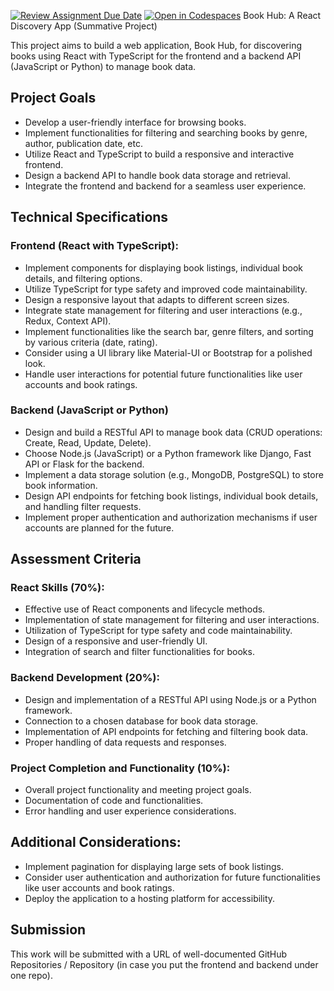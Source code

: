 [![Review Assignment Due Date](https://classroom.github.com/assets/deadline-readme-button-22041afd0340ce965d47ae6ef1cefeee28c7c493a6346c4f15d667ab976d596c.svg)](https://classroom.github.com/a/BKnvCbPL)
[![Open in Codespaces](https://classroom.github.com/assets/launch-codespace-2972f46106e565e64193e422d61a12cf1da4916b45550586e14ef0a7c637dd04.svg)](https://classroom.github.com/open-in-codespaces?assignment_repo_id=19768938)
Book Hub: A React Discovery App (Summative Project)

This project aims to build a web application, Book Hub, for discovering books using React with TypeScript for the frontend and a backend API (JavaScript or Python) to manage book data.

## Project Goals

- Develop a user-friendly interface for browsing books.
- Implement functionalities for filtering and searching books by genre, author, publication date, etc.
- Utilize React and TypeScript to build a responsive and interactive frontend.
- Design a backend API to handle book data storage and retrieval.
- Integrate the frontend and backend for a seamless user experience.

## Technical Specifications

### Frontend (React with TypeScript):

- Implement components for displaying book listings, individual book details, and filtering options.
- Utilize TypeScript for type safety and improved code maintainability.
- Design a responsive layout that adapts to different screen sizes.
- Integrate state management for filtering and user interactions (e.g., Redux, Context API).
- Implement functionalities like the search bar, genre filters, and sorting by various criteria (date, rating).
- Consider using a UI library like Material-UI or Bootstrap for a polished look.
- Handle user interactions for potential future functionalities like user accounts and book ratings.

### Backend (JavaScript or Python)

- Design and build a RESTful API to manage book data (CRUD operations: Create, Read, Update, Delete).
- Choose Node.js (JavaScript) or a Python framework like Django, Fast API or Flask for the backend.
- Implement a data storage solution (e.g., MongoDB, PostgreSQL) to store book information.
- Design API endpoints for fetching book listings, individual book details, and handling filter requests.
- Implement proper authentication and authorization mechanisms if user accounts are planned for the future.

## Assessment Criteria

### React Skills (70%):

- Effective use of React components and lifecycle methods.
- Implementation of state management for filtering and user interactions.
- Utilization of TypeScript for type safety and code maintainability.
- Design of a responsive and user-friendly UI.
- Integration of search and filter functionalities for books.

### Backend Development (20%):

- Design and implementation of a RESTful API using Node.js or a Python framework.
- Connection to a chosen database for book data storage.
- Implementation of API endpoints for fetching and filtering book data.
- Proper handling of data requests and responses.

### Project Completion and Functionality (10%):

- Overall project functionality and meeting project goals.
- Documentation of code and functionalities.
- Error handling and user experience considerations.

## Additional Considerations:

- Implement pagination for displaying large sets of book listings.
- Consider user authentication and authorization for future functionalities like user accounts and book ratings.
- Deploy the application to a hosting platform for accessibility.

## Submission

This work will be submitted with a URL of well-documented GitHub Repositories / Repository (in case you put the frontend and backend under one repo).
